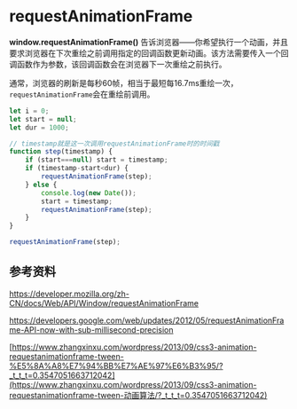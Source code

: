 # requestAnimationFrame

**window.requestAnimationFrame()** 告诉浏览器——你希望执行一个动画，并且要求浏览器在下次重绘之前调用指定的回调函数更新动画。该方法需要传入一个回调函数作为参数，该回调函数会在浏览器下一次重绘之前执行。

通常，浏览器的刷新是每秒60帧，相当于最短每16.7ms重绘一次，`requestAnimationFrame`会在重绘前调用。

```javascript
let i = 0;
let start = null;
let dur = 1000;

// timestamp就是这一次调用requestAnimationFrame时的时间戳
function step(timestamp) {
    if (start===null) start = timestamp;
    if (timestamp-start<dur) {
        requestAnimationFrame(step);
    } else {
        console.log(new Date());
        start = timestamp;
        requestAnimationFrame(step);
    }
}

requestAnimationFrame(step);
```

## 参考资料

https://developer.mozilla.org/zh-CN/docs/Web/API/Window/requestAnimationFrame

https://developers.google.com/web/updates/2012/05/requestAnimationFrame-API-now-with-sub-millisecond-precision

[https://www.zhangxinxu.com/wordpress/2013/09/css3-animation-requestanimationframe-tween-%E5%8A%A8%E7%94%BB%E7%AE%97%E6%B3%95/?_t_t_t=0.3547051663712042](https://www.zhangxinxu.com/wordpress/2013/09/css3-animation-requestanimationframe-tween-动画算法/?_t_t_t=0.3547051663712042)